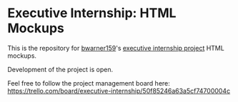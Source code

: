Executive Internship: HTML Mockups
==================================

This is the repository for [bwarner159](https://github.com/bwarner159)'s [executive internship project](https://github.com/bwarner159/executive_internship) HTML mockups.

Development of the project is open. 

Feel free to follow the project management board here: https://trello.com/board/executive-internship/50f85246a63a5cf74700004c
